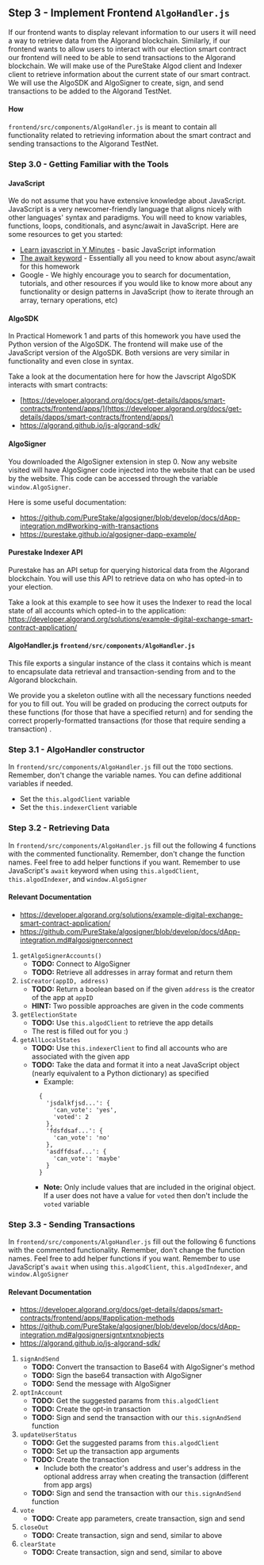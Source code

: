 ## Step 3 - Implement Frontend `AlgoHandler.js` 
  
If our frontend wants to display relevant information to our users it will need a way to retrieve data from the Algorand blockchain. Similarly, if our frontend wants to allow users to interact with our election smart contract our frontend will need to be able to send transactions to the Algorand blockchain. We will make use of the PureStake Algod client and Indexer client to retrieve information about the current state of our smart contract. We will use the AlgoSDK and AlgoSigner to create, sign, and send transactions to be added to the Algorand TestNet.

#### How
`frontend/src/components/AlgoHandler.js` is meant to contain all functionality related to retrieving information about the smart contract and sending transactions to the Algorand TestNet.
  
### Step 3.0 - Getting Familiar with the Tools  

#### JavaScript  
  
We do not assume that you have extensive knowledge about JavaScript. JavaScript is a very newcomer-friendly language that aligns nicely with other languages' syntax and paradigms. You will need to know variables, functions, loops, conditionals, and async/await in JavaScript. Here are some resources to get you started:  
- [Learn javascript in Y Minutes](https://learnxinyminutes.com/docs/javascript/ "Learn javascript in Y Minutes") - basic JavaScript information  
- [The await keyword](https://developer.mozilla.org/en-US/docs/Learn/JavaScript/Asynchronous/Async_await#the_await_keyword "The await keyword") - Essentially all you need to know about async/await for this homework  
- Google - We highly encourage you to search for documentation, tutorials, and other resources if you would like to know more about any functionality or design patterns in JavaScript (how to iterate through an array, ternary operations, etc)  
  
#### AlgoSDK  

In Practical Homework 1 and parts of this homework you have used the Python version of the AlgoSDK. The frontend will make use of the JavaScript version of the AlgoSDK. Both versions are very similar in functionality and even close in syntax. 

Take a look at the documentation here for how the Javscript AlgoSDK interacts with smart contracts: 
- [https://developer.algorand.org/docs/get-details/dapps/smart-contracts/frontend/apps/](https://developer.algorand.org/docs/get-details/dapps/smart-contracts/frontend/apps/)
- https://algorand.github.io/js-algorand-sdk/

#### AlgoSigner

You downloaded the AlgoSigner extension in step 0. Now any website visited will have AlgoSigner code injected into the website that can be used by the website. This code can be accessed through the variable `window.AlgoSigner`. 

Here is some useful documentation: 
- https://github.com/PureStake/algosigner/blob/develop/docs/dApp-integration.md#working-with-transactions
- https://purestake.github.io/algosigner-dapp-example/

#### Purestake Indexer API

Purestake has an API setup for querying historical data from the Algorand blockchain. You will use this API to retrieve data on who has opted-in to your election. 

Take a look at this example to see how it uses the Indexer to read the local state of all accounts which opted-in to the application: https://developer.algorand.org/solutions/example-digital-exchange-smart-contract-application/

#### AlgoHandler.js `frontend/src/components/AlgoHandler.js`

This file exports a singular instance of the class it contains which is meant to encapsulate data retrieval and transaction-sending from and to the Algorand blockchain.  
  
We provide you a skeleton outline with all the necessary functions needed for you to fill out. You will be graded on producing the correct outputs for these functions (for those that have a specified return) and for sending the correct properly-formatted transactions (for those that require sending a transaction) .

### Step 3.1 - AlgoHandler constructor

In `frontend/src/components/AlgoHandler.js` fill out the `TODO` sections. Remember, don't change the variable names. You can define additional variables if needed.

- Set the `this.algodClient` variable
- Set the `this.indexerClient` variable

### Step 3.2 - Retrieving Data

In `frontend/src/components/AlgoHandler.js` fill out the following 4 functions with the commented functionality. Remember, don't change the function names. Feel free to add helper functions if you want. Remember to use JavaScript's `await` keyword when using `this.algodClient`, `this.algodIndexer`, and `window.AlgoSigner`

#### Relevant Documentation

- https://developer.algorand.org/solutions/example-digital-exchange-smart-contract-application/
- https://github.com/PureStake/algosigner/blob/develop/docs/dApp-integration.md#algosignerconnect

 1. `getAlgoSignerAccounts()`
    - **TODO:** Connect to AlgoSigner
    - **TODO:** Retrieve all addresses in array format and return them
 2. `isCreator(appID, address)`
    - **TODO:** Return a boolean based on if the given `address` is the creator of the app at `appID`
    - **HINT:** Two possible approaches are given in the code comments
 3. `getElectionState`
    - **TODO:** Use `this.algodClient` to retrieve the app details
    - The rest is filled out for you :)
 4. `getAllLocalStates`
    - **TODO:** Use `this.indexerClient` to find all accounts who are associated with the given app
    - **TODO:** Take the data and format it into a neat JavaScript object (nearly equivalent to a Python dictionary) as specified
      - Example:
      ``` 
        {
          'jsdalkfjsd...': {
            'can_vote': 'yes', 
            'voted': 2
          }, 
          'fdsfdsaf...': {
            'can_vote': 'no'
          },
          'asdffdsaf...': {
            'can_vote': 'maybe'
          }
        }
      ```
      - **Note:** Only include values that are included in the original object. If a user does not have a value for `voted` then don't include the `voted` variable

### Step 3.3 - Sending Transactions

In `frontend/src/components/AlgoHandler.js` fill out the following 6 functions with the commented functionality. Remember, don't change the function names. Feel free to add helper functions if you want. Remember to use JavaScript's `await` when using `this.algodClient`, `this.algodIndexer`, and `window.AlgoSigner`

#### Relevant Documentation

- https://developer.algorand.org/docs/get-details/dapps/smart-contracts/frontend/apps/#application-methods
- https://github.com/PureStake/algosigner/blob/develop/docs/dApp-integration.md#algosignersigntxntxnobjects
- https://algorand.github.io/js-algorand-sdk/

 1. `signAndSend`
     - **TODO:** Convert the transaction to Base64 with AlgoSigner's method
     - **TODO:** Sign the base64 transaction with AlgoSigner
     - **TODO:** Send the message with AlgoSigner
 2. `optInAccount`
     - **TODO:** Get the suggested params from `this.algodClient`
     - **TODO:** Create the opt-in transaction
     - **TODO:** Sign and send the transaction with our `this.signAndSend` function
 3. `updateUserStatus`
    - **TODO:** Get the suggested params from `this.algodClient`
    - **TODO:** Set up the transaction app arguments
    - **TODO:** Create the transaction
      - Include both the creator's address and user's address in the optional address array when creating the transaction (different from app args)
    - **TODO:** Sign and send the transaction with our `this.signAndSend` function
 4. `vote`
    - **TODO:** Create app parameters, create transaction, sign and send 
 5. `closeOut`
    - **TODO:** Create transaction, sign and send, similar to above
 6. `clearState`
    - **TODO:** Create transaction, sign and send, similar to above